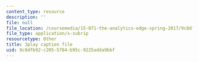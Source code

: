 ```yaml
---
content_type: resource
description: ''
file: null
file_location: /coursemedia/15-071-the-analytics-edge-spring-2017/9c8dfb92c2055784b95c9225adda9bbf_RmUVz9jEnzg.vtt
file_type: application/x-subrip
resourcetype: Other
title: 3play caption file
uid: 9c8dfb92-c205-5784-b95c-9225adda9bbf
---
```

